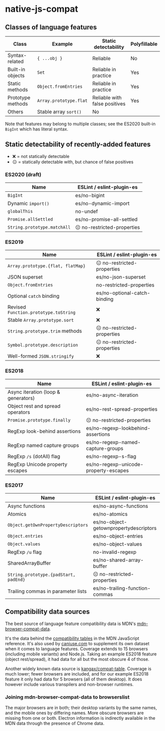 # native-js-compat

## Classes of language features

| Class             | Example                | Static detectability          | Polyfillable |
| ----------------- | ---------------------- | ----------------------------- | ------------ |
| Syntax-related    | `{ ...obj }`           | Reliable                      | No           |
| Built-in objects  | `Set`                  | Reliable in practice          | Yes          |
| Static methods    | `Object.fromEntries`   | Reliable in practice          | Yes          |
| Prototype methods | `Array.prototype.flat` | Reliable with false positives | Yes          |
| Others            | Stable array `sort()`  | No                            |

Note that features may belong to multiple classes; see the ES2020 built-in `BigInt` which has literal syntax.

## Static detectability of recently-added features

- ❌ = not statically detectable
- 😐 = statically detectable with, but chance of false positives

### ES2020 (draft)

| Name                        | ESLint / eslint-plugin-es   |
| --------------------------- | --------------------------- |
| `BigInt`                    | es/no-bigint                |
| Dynamic `import()`          | es/no-dynamic-import        |
| `globalThis`                | no-undef                    |
| `Promise.allSettled`        | es/no-promise-all-settled   |
| `String.prototype.matchAll` | 😐 no-restricted-properties |

### ES2019

| Name                                  | ESLint / eslint-plugin-es    |
| ------------------------------------- | ---------------------------- |
| `Array.prototype.{flat, flatMap}`     | 😐 no-restricted-properties  |
| JSON superset                         | es/no-json-superset          |
| `Object.fromEntries`                  | no-restricted-properties     |
| Optional `catch` binding              | es/no-optional-catch-binding |
| Revised `Function.prototype.toString` | ❌                           |
| Stable `Array.prototype.sort`         | ❌                           |
| `String.prototype.trim` methods       | 😐 no-restricted-properties  |
| `Symbol.prototype.description`        | 😐 no-restricted-properties  |
| Well-formed `JSON.stringify`          | ❌                           |

### ES2018

| Name                                | ESLint / eslint-plugin-es             |
| ----------------------------------- | ------------------------------------- |
| Async iteration (loop & generators) | es/no-async-iteration                 |
| Object rest and spread operators    | es/no-rest-spread-properties          |
| `Promise.prototype.finally`         | 😐 no-restricted-properties           |
| RegExp look-behind assertions       | es/no-regexp-lookbehind-assertions    |
| RegExp named capture groups         | es/no-regexp-named-capture-groups     |
| RegExp `/s` (dotAll) flag           | es/no-regexp-s-flag                   |
| RegExp Unicode property escapes     | es/no-regexp-unicode-property-escapes |

### ES2017

| Name                                  | ESLint / eslint-plugin-es              |
| ------------------------------------- | -------------------------------------- |
| Async functions                       | es/no-async-functions                  |
| Atomics                               | es/no-atomics                          |
| `Object.getOwnPropertyDescriptors`    | es/no-object-getownpropertydescriptors |
| `Object.entries`                      | es/no-object-entries                   |
| `Object.values`                       | es/no-object-values                    |
| RegExp `/u` flag                      | no-invalid-regexp                      |
| SharedArrayBuffer                     | es/no-shared-array-buffer              |
| `String.prototype.{padStart, padEnd}` | 😐 no-restricted-properties            |
| Trailing commas in parameter lists    | es/no-trailing-function-commas         |

## Compatibility data sources

The best source of language feature compatibility data is MDN's [mdn-browser-compat-data](https://github.com/mdn/browser-compat-data).

It's the data behind the [compatibility tables](https://developer.mozilla.org/en-US/docs/Web/JavaScript/Reference/Operators/Spread_syntax#Browser_compatibility) in the MDN JavaScript reference. It's also used by [caniuse.com](https://caniuse.com) to supplement its own dataset when it comes to language features. Coverage extends to 15 browsers (including mobile variants) and Node.js. Taking an example ES2018 feature (object rest/spread), it had data for all but the most obscure 4 of those.

Another widely known data source is [kangax/compat-table](https://github.com/kangax/compat-table). Coverage is much lower; fewer browsers are included, and for our example ES2018 feature it only had data for 5 browsers (all of them desktop). It does however include various transpilers and non-browser runtimes.

### Joining mdn-browser-compat-data to browserslist

The major browsers are in both; their desktop variants by the same names, and the mobile ones by differing names. More obscure browsers are missing from one or both. Electron information is indirectly available in the MDN data through the presence of Chrome data.
